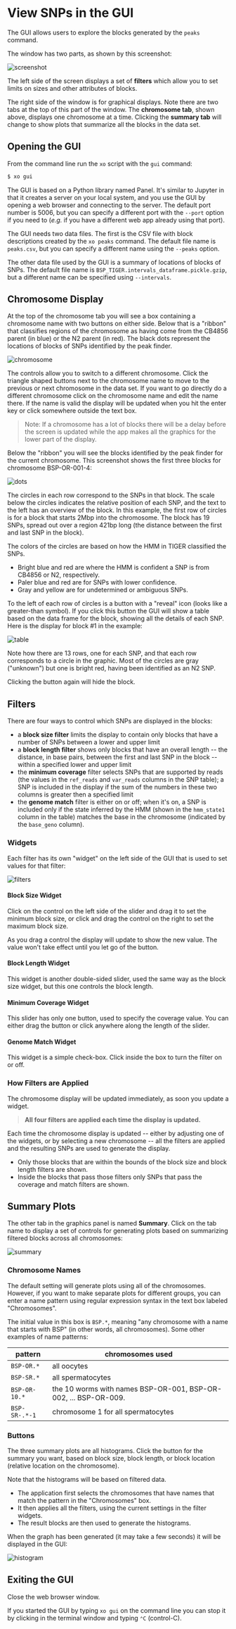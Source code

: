 # View SNPs in the GUI

The GUI allows users to explore the blocks generated by the `peaks` command.

The window has two parts, as shown by this screenshot:

![screenshot](images/gui_start.png)

The left side of the screen displays a set of **filters** which allow you to set limits on sizes and other attributes of blocks.

The right side of the window is for graphical displays.  Note there are two tabs at the top of this part of the window.  The **chromosome tab**, shown above, displays one chromosome at a time.  Clicking the **summary tab** will change to show plots that summarize all the blocks in the data set.

## Opening the GUI

From the command line run the `xo` script with the `gui` command:

```bash
$ xo gui
```

The GUI is based on a Python library named Panel.  It's similar to Jupyter in that it creates a server on your local system, and you use the GUI by opening a web browser and connecting to the server.  The default port number is 5006, but you can specify a different port with the `--port` option if you need to (_e.g._ if you have a different web app already using that port).

The GUI needs two data files.  The first is the CSV file with block descriptions created by the `xo peaks` command.  The default file name is `peaks.csv`, but you can specify a different name using the `--peaks` option.

The other data file used by the GUI is a summary of locations of blocks of SNPs.  The default file name is `BSP_TIGER.intervals_dataframe.pickle.gzip`, but a different name can be specified using `--intervals`.

## Chromosome Display

At the top of the chromosome tab you will see a box containing a chromosome name with two buttons on either side.  Below that is a "ribbon" that classifies regions of the chromosome as having come from the CB4856 parent (in blue) or the N2 parent (in red).  The black dots represent the locations of blocks of SNPs identified by the peak finder.

![chromosome](images/chromosome.png)

The controls allow you to switch to a different chromosome.  Click the triangle shaped buttons next to the chromosome name to move to the previous or next chromosome in the data set.  If you want to go directly do a different chromosome click on the chromosome name and edit the name there.  If the name is valid the display will be updated when you hit the enter key or click somewhere outside the text box.

> Note: If a chromosome has a lot of blocks there will be a delay before the screen is updated while the app makes all the graphics for the lower part of the display.

Below the "ribbon" you will see the blocks identified by the peak finder for the current chromosome. This screenshot shows the first three blocks for chromosome BSP-OR-001-4:

![dots](images/blocks.png)

The circles in each row correspond to the SNPs in that block.  The scale below the circles indicates the relative position of each SNP, and the text to the left has an overview of the block.  In this example, the first row of circles is for a block that starts 2Mbp into the chromosome.  The block has 19 SNPs, spread out over a region 421bp long (the distance between the first and last SNP in the block).

The colors of the circles are based on how the HMM in TIGER classified the SNPs.  

- Bright blue and red are where the HMM is confident a SNP is from CB4856 or N2, respectively.  
- Paler blue and red are for SNPs with lower confidence.
- Gray and yellow are for undetermined or ambiguous SNPs.

To the left of each row of circles is a button with a "reveal" icon (looks like a greater-than symbol). If you click this button the GUI will show a table based on the data frame for the block, showing all the details of each SNP.  Here is the display for block #1 in the example:

![table](images/block_open.png)

Note how there are 13 rows, one for each SNP, and that each row corresponds to a circle in the graphic.  Most of the circles are gray ("unknown") but one is bright red, having been identified as an N2 SNP.

Clicking the button again will hide the block.

## Filters

There are four ways to control which SNPs are displayed in the blocks:

- a **block size filter** limits the display to contain only blocks that have a number of SNPs between a lower and upper limit
- a **block length filter** shows only blocks that have an overall length -- the distance, in base pairs, between the first and last SNP in the block -- within a specified lower and upper limit
- the **minimum coverage** filter selects SNPs that are supported by reads (the values in the `ref_reads` and `var_reads` columns in the SNP table); a SNP is included in the display if the sum of the numbers in these two columns is greater then a specified limit
- the **genome match** filter is either on or off; when it's on, a SNP is included only if the state inferred by the HMM (shown in the `hmm_state1` column in the table) matches the base in the chromosome (indicated by the `base_geno` column).

### Widgets

Each filter has its own "widget" on the left side of the GUI that is used to set values for that filter:

![filters](images/filters.png)

#### Block Size Widget

Click on the control on the left side of the slider and drag it to set the minimum block size, or click and drag the control on the right to set the maximum block size.

As you drag a control the display will update to show the new value.  The value won't take effect until you let go of the button.

#### Block Length Widget

This widget is another double-sided slider, used the same way as the block size widget, but this one controls the block length.

#### Minimum Coverage Widget

This slider has only one button, used to specify the coverage value.  You can either drag the button or click anywhere along the length of the slider.

#### Genome Match Widget

This widget is a simple check-box.  Click inside the box to turn the filter on or off.

### How Filters are Applied

The chromosome display will be updated immediately, as soon you update a widget.

> **All four filters are applied each time the display is updated.**
>

Each time the chromosome display is updated -- either by adjusting one of the widgets, or by selecting a new chromosome -- all the filters are applied and the resulting SNPs are used to generate the display.

- Only those blocks that are within the bounds of the block size and block length filters are shown.
- Inside the blocks that pass those filters only SNPs that pass the coverage and match filters are shown.

## Summary Plots

The other tab in the graphics panel is named **Summary**.  Click on the tab name to display a set of controls for generating plots based on summarizing filtered blocks across all chromosomes:

![summary](images/summary.png)

### Chromosome Names

The default setting will generate plots using all of the chromosomes.  However, if you want to make separate plots for different groups, you can enter a name pattern using regular expression syntax in the text box labeled "Chromosomes".

The initial value in this box is `BSP.*`, meaning "any chromosome with a name that starts with BSP" (in other words, all chromosomes).  Some other examples of name patterns:

| pattern       | chromosomes used                                             |
| ------------- | ------------------------------------------------------------ |
| `BSP-OR.*`    | all oocytes                                                  |
| `BSP-SR.*`    | all spermatocytes                                            |
| `BSP-OR-10.*` | the 10 worms with names BSP-OR-001, BSP-OR-002, ... BSP-OR-009. |
| `BSP-SR-.*-1` | chromosome 1 for all spermatocytes                           |

### Buttons

The three summary plots are all histograms.  Click the button for the summary you want, based on block size, block length, or block location (relative location on the chromosome).

Note that the histograms will be based on filtered data.

- The application first selects the chromosomes that have names that match the pattern in the "Chromosomes" box.
- It then applies all the filters, using the current settings in the filter widgets.
- The result blocks are then used to generate the histograms.

When the graph has been generated (it may take a few seconds) it will be displayed in the GUI:

![histogram](images/histogram.png)

## Exiting the GUI

Close the web browser window.

If you started the GUI by typing `xo gui` on the command line you can stop it by clicking in the terminal window and typing `⌃C` (control-C).

